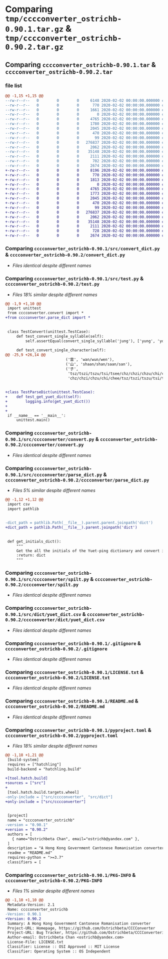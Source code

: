 # Comparing `tmp/cccconverter_ostrichb-0.90.1.tar.gz` & `tmp/cccconverter_ostrichb-0.90.2.tar.gz`

## Comparing `cccconverter_ostrichb-0.90.1.tar` & `cccconverter_ostrichb-0.90.2.tar`

### file list

```diff
@@ -1,15 +1,15 @@
--rw-r--r--   0        0        0     6148 2020-02-02 00:00:00.000000 cccconverter_ostrichb-0.90.1/.DS_Store
--rw-r--r--   0        0        0      770 2020-02-02 00:00:00.000000 cccconverter_ostrichb-0.90.1/src/convert_dict.py
--rw-r--r--   0        0        0     1661 2020-02-02 00:00:00.000000 cccconverter_ostrichb-0.90.1/src/test.py
--rw-r--r--   0        0        0        0 2020-02-02 00:00:00.000000 cccconverter_ostrichb-0.90.1/src/cccconverter/__init__.py
--rw-r--r--   0        0        0     4765 2020-02-02 00:00:00.000000 cccconverter_ostrichb-0.90.1/src/cccconverter/convert.py
--rw-r--r--   0        0        0     1780 2020-02-02 00:00:00.000000 cccconverter_ostrichb-0.90.1/src/cccconverter/parse_dict.py
--rw-r--r--   0        0        0     2045 2020-02-02 00:00:00.000000 cccconverter_ostrichb-0.90.1/src/cccconverter/spilt.py
--rw-r--r--   0        0        0      470 2020-02-02 00:00:00.000000 cccconverter_ostrichb-0.90.1/src/dict/finals.csv
--rw-r--r--   0        0        0       99 2020-02-02 00:00:00.000000 cccconverter_ostrichb-0.90.1/src/dict/initials.csv
--rw-r--r--   0        0        0   276837 2020-02-02 00:00:00.000000 cccconverter_ostrichb-0.90.1/src/dict/yuet_dict.csv
--rw-r--r--   0        0        0     2062 2020-02-02 00:00:00.000000 cccconverter_ostrichb-0.90.1/.gitignore
--rw-r--r--   0        0        0    35148 2020-02-02 00:00:00.000000 cccconverter_ostrichb-0.90.1/LICENSE.txt
--rw-r--r--   0        0        0     2111 2020-02-02 00:00:00.000000 cccconverter_ostrichb-0.90.1/README.md
--rw-r--r--   0        0        0      702 2020-02-02 00:00:00.000000 cccconverter_ostrichb-0.90.1/pyproject.toml
--rw-r--r--   0        0        0     2674 2020-02-02 00:00:00.000000 cccconverter_ostrichb-0.90.1/PKG-INFO
+-rw-r--r--   0        0        0     8196 2020-02-02 00:00:00.000000 cccconverter_ostrichb-0.90.2/.DS_Store
+-rw-r--r--   0        0        0      770 2020-02-02 00:00:00.000000 cccconverter_ostrichb-0.90.2/convert_dict.py
+-rw-r--r--   0        0        0     1813 2020-02-02 00:00:00.000000 cccconverter_ostrichb-0.90.2/test.py
+-rw-r--r--   0        0        0        0 2020-02-02 00:00:00.000000 cccconverter_ostrichb-0.90.2/cccconverter/__init__.py
+-rw-r--r--   0        0        0     4765 2020-02-02 00:00:00.000000 cccconverter_ostrichb-0.90.2/cccconverter/convert.py
+-rw-r--r--   0        0        0     1773 2020-02-02 00:00:00.000000 cccconverter_ostrichb-0.90.2/cccconverter/parse_dict.py
+-rw-r--r--   0        0        0     2045 2020-02-02 00:00:00.000000 cccconverter_ostrichb-0.90.2/cccconverter/spilt.py
+-rw-r--r--   0        0        0      470 2020-02-02 00:00:00.000000 cccconverter_ostrichb-0.90.2/cccconverter/dict/finals.csv
+-rw-r--r--   0        0        0       99 2020-02-02 00:00:00.000000 cccconverter_ostrichb-0.90.2/cccconverter/dict/initials.csv
+-rw-r--r--   0        0        0   276837 2020-02-02 00:00:00.000000 cccconverter_ostrichb-0.90.2/cccconverter/dict/yuet_dict.csv
+-rw-r--r--   0        0        0     2062 2020-02-02 00:00:00.000000 cccconverter_ostrichb-0.90.2/.gitignore
+-rw-r--r--   0        0        0    35148 2020-02-02 00:00:00.000000 cccconverter_ostrichb-0.90.2/LICENSE.txt
+-rw-r--r--   0        0        0     2111 2020-02-02 00:00:00.000000 cccconverter_ostrichb-0.90.2/README.md
+-rw-r--r--   0        0        0      728 2020-02-02 00:00:00.000000 cccconverter_ostrichb-0.90.2/pyproject.toml
+-rw-r--r--   0        0        0     2674 2020-02-02 00:00:00.000000 cccconverter_ostrichb-0.90.2/PKG-INFO
```

### Comparing `cccconverter_ostrichb-0.90.1/src/convert_dict.py` & `cccconverter_ostrichb-0.90.2/convert_dict.py`

 * *Files identical despite different names*

### Comparing `cccconverter_ostrichb-0.90.1/src/test.py` & `cccconverter_ostrichb-0.90.2/test.py`

 * *Files 18% similar despite different names*

```diff
@@ -1,9 +1,10 @@
 import unittest
 from cccconverter.convert import *
+from cccconverter.parse_dict import *
 
 
 class TestConvert(unittest.TestCase):
     def test_convert_single_syllable(self):
         self.assertEqual(convert_single_syllable('jung'), ['yung', 'yong'])
 
     def test_convert_single_character(self):
@@ -25,9 +26,14 @@
                           ('雲', 'wan/wun/wen'),
                           ('山', 'shaan/shan/saan/san'),
                           ('子',
                            'tsz/tszi/tszu/tsi/tsee/chz/chzi/chzu/chi/chee||'
                            'chz/chzi/chzu/chi/chee/tsz/tszi/tszu/tsi/tsee')])
 
 
+class TestParseDict(unittest.TestCase):
+    def test_get_yuet_dict(self):
+        logging.info(get_yuet_dict())
+
+
 if __name__ == '__main__':
     unittest.main()
```

### Comparing `cccconverter_ostrichb-0.90.1/src/cccconverter/convert.py` & `cccconverter_ostrichb-0.90.2/cccconverter/convert.py`

 * *Files identical despite different names*

### Comparing `cccconverter_ostrichb-0.90.1/src/cccconverter/parse_dict.py` & `cccconverter_ostrichb-0.90.2/cccconverter/parse_dict.py`

 * *Files 5% similar despite different names*

```diff
@@ -1,12 +1,12 @@
 import csv
 import pathlib
 
 
-dict_path = pathlib.Path(__file__).parent.parent.joinpath('dict')
+dict_path = pathlib.Path(__file__).parent.joinpath('dict')
 
 
 def get_initials_dict():
     """
     Get the all the initials of the Yuet-ping dictionary and convert it to a dictionary variable.
     :return: dict
     """
```

### Comparing `cccconverter_ostrichb-0.90.1/src/cccconverter/spilt.py` & `cccconverter_ostrichb-0.90.2/cccconverter/spilt.py`

 * *Files identical despite different names*

### Comparing `cccconverter_ostrichb-0.90.1/src/dict/yuet_dict.csv` & `cccconverter_ostrichb-0.90.2/cccconverter/dict/yuet_dict.csv`

 * *Files identical despite different names*

### Comparing `cccconverter_ostrichb-0.90.1/.gitignore` & `cccconverter_ostrichb-0.90.2/.gitignore`

 * *Files identical despite different names*

### Comparing `cccconverter_ostrichb-0.90.1/LICENSE.txt` & `cccconverter_ostrichb-0.90.2/LICENSE.txt`

 * *Files identical despite different names*

### Comparing `cccconverter_ostrichb-0.90.1/README.md` & `cccconverter_ostrichb-0.90.2/README.md`

 * *Files identical despite different names*

### Comparing `cccconverter_ostrichb-0.90.1/pyproject.toml` & `cccconverter_ostrichb-0.90.2/pyproject.toml`

 * *Files 18% similar despite different names*

```diff
@@ -1,18 +1,21 @@
 [build-system]
 requires = ["hatchling"]
 build-backend = "hatchling.build"
 
+[tool.hatch.build]
+sources = ["src"]
+
 [tool.hatch.build.targets.wheel]
-only-include = ["src/cccconverter", "src/dict"]
+only-include = ["src/cccconverter"]
 
 
 [project]
 name = "cccconverter_ostrichb"
-version = "0.90.1"
+version = "0.90.2"
 authors = [
   { name="Ostrichbeta Chan", email="ostrichb@yandex.com" },
 ]
 description = "A Hong Kong Government Cantonese Romanisation converter"
 readme = "README.md"
 requires-python = ">=3.7"
 classifiers = [
```

### Comparing `cccconverter_ostrichb-0.90.1/PKG-INFO` & `cccconverter_ostrichb-0.90.2/PKG-INFO`

 * *Files 1% similar despite different names*

```diff
@@ -1,10 +1,10 @@
 Metadata-Version: 2.1
 Name: cccconverter_ostrichb
-Version: 0.90.1
+Version: 0.90.2
 Summary: A Hong Kong Government Cantonese Romanisation converter
 Project-URL: Homepage, https://github.com/Ostrichbeta/CCCConverter
 Project-URL: Bug Tracker, https://github.com/Ostrichbeta/CCCConverterissues
 Author-email: Ostrichbeta Chan <ostrichb@yandex.com>
 License-File: LICENSE.txt
 Classifier: License :: OSI Approved :: MIT License
 Classifier: Operating System :: OS Independent
```

